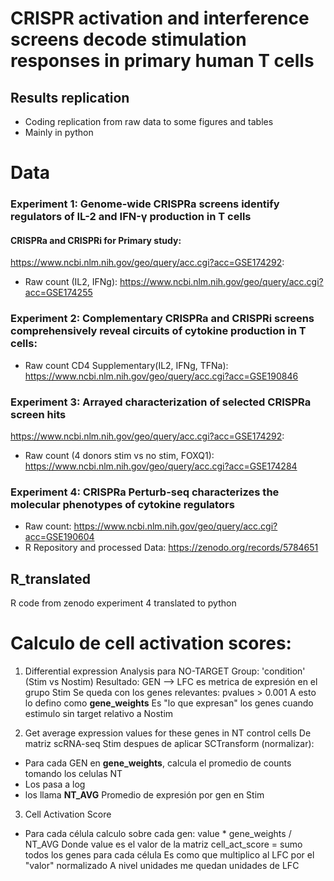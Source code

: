 # CRISPR activation and interference screens decode stimulation responses in primary human T cells
## Results replication
- Coding replication from raw data to some figures and tables
- Mainly in python

# Data
### Experiment 1: Genome-wide CRISPRa screens identify regulators of IL-2 and IFN-γ production in T cells
#### CRISPRa and CRISPRi for Primary study:
https://www.ncbi.nlm.nih.gov/geo/query/acc.cgi?acc=GSE174292:
- Raw count (IL2, IFNg): https://www.ncbi.nlm.nih.gov/geo/query/acc.cgi?acc=GSE174255

### Experiment 2: Complementary CRISPRa and CRISPRi screens comprehensively reveal circuits of cytokine production in T cells:
- Raw count CD4 Supplementary(IL2, IFNg, TFNa): https://www.ncbi.nlm.nih.gov/geo/query/acc.cgi?acc=GSE190846

### Experiment 3: Arrayed characterization of selected CRISPRa screen hits
https://www.ncbi.nlm.nih.gov/geo/query/acc.cgi?acc=GSE174292:
- Raw count (4 donors stim vs no stim, FOXQ1): https://www.ncbi.nlm.nih.gov/geo/query/acc.cgi?acc=GSE174284


### Experiment 4: CRISPRa Perturb-seq characterizes the molecular phenotypes of cytokine regulators
- Raw count: https://www.ncbi.nlm.nih.gov/geo/query/acc.cgi?acc=GSE190604
- R Repository and processed Data: https://zenodo.org/records/5784651


## R_translated
R code from zenodo experiment 4 translated to python

# Calculo de cell activation scores:

1. Differential expression Analysis para NO-TARGET
Group: 'condition' (Stim vs Nostim)
Resultado:
GEN --> LFC es metrica de expresión en el grupo Stim
Se queda con los genes relevantes: pvalues > 0.001
A esto lo defino como **gene_weights**
Es "lo que expresan" los genes cuando estimulo sin target relativo a Nostim

2. Get average expression values for these genes in NT control cells
De matriz scRNA-seq Stim despues de aplicar SCTransform (normalizar):
- Para cada GEN en **gene_weights**, calcula el promedio de counts tomando los celulas NT
- Los pasa a log
- los llama **NT_AVG**
Promedio de expresión por gen en Stim

3. Cell Activation Score
- Para cada célula calculo sobre cada gen:
value * gene_weights / NT_AVG
Donde value es el valor de la matriz
cell_act_score = sumo todos los genes para cada célula
Es como que multiplico al LFC por el "valor" normalizado
A nivel unidades me quedan unidades de LFC





